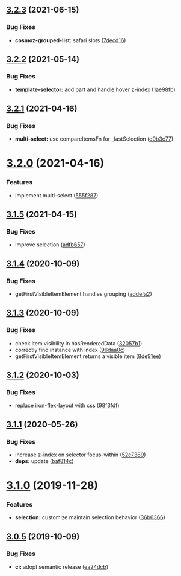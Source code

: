 ## [3.2.3](https://github.com/neovici/cosmoz-grouped-list/compare/v3.2.2...v3.2.3) (2021-06-15)


### Bug Fixes

* **cosmoz-grouped-list:**  safari slots ([7decd16](https://github.com/neovici/cosmoz-grouped-list/commit/7decd16312059eee4e8d00d0f538078f6416719d))

## [3.2.2](https://github.com/neovici/cosmoz-grouped-list/compare/v3.2.1...v3.2.2) (2021-05-14)


### Bug Fixes

* **template-selector:** add part and handle hover z-index ([1ae98fb](https://github.com/neovici/cosmoz-grouped-list/commit/1ae98fb95965814f83cda5821882f0e1f8da749b))

## [3.2.1](https://github.com/neovici/cosmoz-grouped-list/compare/v3.2.0...v3.2.1) (2021-04-16)


### Bug Fixes

* **multi-select:** use compareItemsFn for _lastSelection ([d0b3c77](https://github.com/neovici/cosmoz-grouped-list/commit/d0b3c77cb6b8d73bcfae2816ab56fc8443369194))

# [3.2.0](https://github.com/neovici/cosmoz-grouped-list/compare/v3.1.5...v3.2.0) (2021-04-16)


### Features

* implement multi-select ([555f287](https://github.com/neovici/cosmoz-grouped-list/commit/555f287972da6bac17058a3be1d0c8c33f4478b0))

## [3.1.5](https://github.com/neovici/cosmoz-grouped-list/compare/v3.1.4...v3.1.5) (2021-04-15)


### Bug Fixes

* improve selection ([adfb657](https://github.com/neovici/cosmoz-grouped-list/commit/adfb657d20597af444279d6125d99ecc1df3a4a6))

## [3.1.4](https://github.com/neovici/cosmoz-grouped-list/compare/v3.1.3...v3.1.4) (2020-10-09)


### Bug Fixes

* getFirstVisibleItemElement handles grouping ([addefa2](https://github.com/neovici/cosmoz-grouped-list/commit/addefa251edf05e65eb2ffa481cdcdd7febb71ee))

## [3.1.3](https://github.com/neovici/cosmoz-grouped-list/compare/v3.1.2...v3.1.3) (2020-10-09)


### Bug Fixes

* check item visibility in hasRenderedData ([32057b1](https://github.com/neovici/cosmoz-grouped-list/commit/32057b17a7561b209e9686a79ccd656c576e6496))
* correctly find instance with index ([96daa0c](https://github.com/neovici/cosmoz-grouped-list/commit/96daa0c4f03339f99b8e7bd05bd28c6d157e66c5))
* getFirstVisibleItemElement returns a visible item ([8de91ee](https://github.com/neovici/cosmoz-grouped-list/commit/8de91ee1d1aa2c1fc9bab681b725b31a585e8912))

## [3.1.2](https://github.com/neovici/cosmoz-grouped-list/compare/v3.1.1...v3.1.2) (2020-10-03)


### Bug Fixes

* replace iron-flex-layout with css ([98f3fdf](https://github.com/neovici/cosmoz-grouped-list/commit/98f3fdf39d229a4f2de1d979264ceded6b0ba8d2))

## [3.1.1](https://github.com/neovici/cosmoz-grouped-list/compare/v3.1.0...v3.1.1) (2020-05-26)


### Bug Fixes

* increase z-index on selector focus-within ([52c7389](https://github.com/neovici/cosmoz-grouped-list/commit/52c738985175c3e72f73887310d99993d76805af))
* **deps:** update ([baf814c](https://github.com/neovici/cosmoz-grouped-list/commit/baf814cb88dc906c11e4c27115ab2944364dac76))

# [3.1.0](https://github.com/neovici/cosmoz-grouped-list/compare/v3.0.5...v3.1.0) (2019-11-28)


### Features

* **selection:** customize maintain selection behavior ([36b6366](https://github.com/neovici/cosmoz-grouped-list/commit/36b6366))

## [3.0.5](https://github.com/neovici/cosmoz-grouped-list/compare/v3.0.4...v3.0.5) (2019-10-09)


### Bug Fixes

* **ci:** adopt semantic release ([ea24dcb](https://github.com/neovici/cosmoz-grouped-list/commit/ea24dcb))
